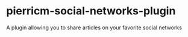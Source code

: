 # pierricm-social-networks-plugin
A plugin allowing you to share articles on your favorite social networks
